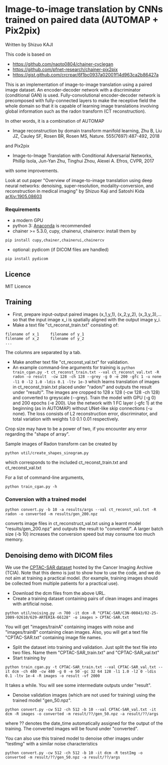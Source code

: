 Image-to-image translation by CNNs trained on paired data (AUTOMAP + Pix2pix)
=============
Written by Shizuo KAJI

This code is based on 
- https://github.com/naoto0804/chainer-cyclegan
- https://github.com/pfnet-research/chainer-pix2pix
- https://gist.github.com/crcrpar/6f1bc0937a02001f14d963ca2b86427a

This is an implementation of image-to-image translation using a paired image dataset.
An encoder-decoder network with a discriminator (conditional GAN) is used.
Fully-convolutional encoder-decoder network is precomposed with fully-connected layers
to make the receptive field the whole domain so that it is capable of learning image translations involving global information such as the radon transform (CT reconstruction).

In other words, it is a combination of AUTOMAP

- Image reconstruction by domain transform manifold learning,
Zhu B, Liu JZ, Cauley SF, Rosen BR, Rosen MS,
Nature. 555(7697):487-492, 2018

and Pix2pix
- Image-to-Image Translation with Conditional Adversarial Networks,
Phillip Isola, Jun-Yan Zhu, Tinghui Zhou, Alexei A. Efros, CVPR, 2017

with some improvements.

Look at out paper 
"Overview of image-to-image translation using deep neural networks: denoising, super-resolution, modality-conversion, and reconstruction in medical imaging"
by Shizuo Kaji and Satoshi Kida
[arXiv:1905.08603](https://arxiv.org/abs/1905.08603)


### Requirements
- a modern GPU
- python 3: [Anaconda](https://anaconda.org) is recommended
- chainer >= 5.3.0, cupy, chainerui, chainercv: install them by
```
pip install cupy,chainer,chainerui,chainercv
```
- optional: pydicom (if DICOM files are handled)
```
pip install pydicom
```

## Licence
MIT Licence

## Training
- First, prepare input-output paired images (x_1,y_1), (x_2,y_2), (x_3,y_3),...
so that the input image x_i is spatially aligned with the output image y_i.
- Make a text file "ct_reconst_train.txt" consisting of:
```
filename of x_1     filename of y_1
filename of x_2     filename of y_2
...
```
The columns are separated by a tab.
- Make another text file "ct_reconst_val.txt" for validation.
- An example command-line arguments for training is
```python train_cgan.py -t ct_reconst_train.txt --val ct_reconst_val.txt -R radon -o result  -cw 128 -ch 128 --grey -g 0 -e 200 -gfc 1 -u none -l1 0 -l2 1.0 -ldis 0.1 -ltv 1e-3```
which learns translation of images in ct_reconst_train.txt placed under "radon/" and outputs the result under "result/". 
The images are cropped to 128 x 128 (-cw 128 -ch 128) and converted to greyscale (--grey).
Train the model with GPU (-g 0) and 200 epochs (-e 200).
Use the network with 1 FC layer (-gfc 1) at the beginning (as in AUTOMAP) without UNet-like skip connections (-u none).
The loss consists of L2 reconstruction error, discriminator, and total variation with weights 1.0 0.1 0.01 respectively.

Crop size may have to be a power of two, if you encounter any error regarding the "shape of array".

Sample images of Radon transform can be created by 
```
python util/create_shapes_sinogram.py
```
which corresponds to the included ct_reconst_train.txt and ct_reconst_val.txt

For a list of command-line arguments,

```python train_cgan.py -h```

### Conversion with a trained model
```
python convert.py -b 10 -a results/args --val ct_reconst_val.txt -R radon -o converted -m results/gen_200.npz
```
converts image files in ct_reconstruct_val.txt using a learnt model "results/gen_200.npz" and outputs the result to "converted/".
A larger batch size (-b 10) increases the conversion speed but may consume too much memory.

## Denoising demo with DICOM files
We use the [CPTAC-SAR dataset](https://wiki.cancerimagingarchive.net/display/Public/CPTAC-SAR) hosted by
the Cancer Imaging Archive (TCIA).
Note that this demo is just to show how to use the code, and we do not aim at training a practical model.
(for example, training images should be collected from multiple patients for a practical use).
- Download the dcm files from the above URL.
- Create a training dataset containing pairs of clean images and images with artificial noise.
```
python util/noising.py -n 700 -it dcm -R "CPTAC-SAR/C3N-00843/02-25-2009-92610/629-ARTERIA-66128" -o images > CPTAC-SAR.txt
```
You will get "images/trainA" containing images with noise and "images/trainB" containing clean images.
Also, you will get a text file "CPTAC-SAR.txt" containing image file names.
- Split the dataset into training and validation. Just split the text file into two files.
Name them "CPTAC-SAR_train.txt" and "CPTAC-SAR_val.txt"
- Start training by
```
python train_cgan.py -t CPTAC-SAR_train.txt --val CPTAC-SAR_val.txt --it dcm -ch 480 -cw 480 -g 0 -e 50 -gc 32 64 128 -l1 1.0 -l2 0 -ldis 0.1 -ltv 1e-4 -R images -o result -vf 2000
```
It takes a while. You will see some intermediate outputs under "result".
- Denoise validation images (which are not used for training) using the trained model "gen_50.npz".
```
python convert.py -cw 512 -ch 512 -b 10 --val CPTAC-SAR_val.txt -it dcm -R images -o converted -m result/??/gen_50.npz -a result/??/args 
```
where ?? denotes the date_time automatically assigned for the output of the training.
The converted images will be found under "converted".

You can also use this trained model to denoise other images under "testImg" with a similar noise characteristics
```
python convert.py -cw 512 -ch 512 -b 10 -it dcm -R testImg -o converted -m result/??/gen_50.npz -a result/??/args 
```
